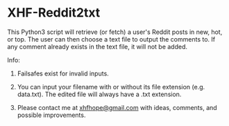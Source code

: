 # XHF-Reddit2txt

This Python3 script will retrieve (or fetch) a user's Reddit posts in new, hot, or top. The user can then choose a text file to output the comments to. If any comment already exists in the text file, it will not be added. 

Info:

1. Failsafes exist for invalid inputs.

2. You can input your filename with or without its file extension (e.g. data.txt). The edited file will always have a .txt extension.

3. Please contact me at xhfhope@gmail.com with ideas, comments, and possible improvements.
